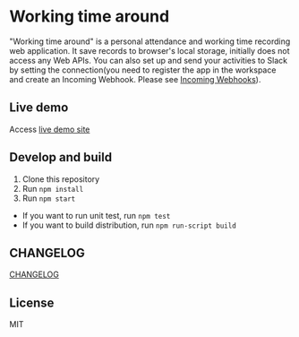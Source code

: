 # Working time around

"Working time around" is a personal attendance and working time recording web application. It save records to browser's local storage, initially does not access any Web APIs. You can also set up and send your activities to Slack by setting the connection(you need to register the app in the workspace and create an Incoming Webhook. Please see [Incoming Webhooks](https://api.slack.com/incoming-webhooks)).

## Live demo

Access [live demo site](https://workingtimearound.z11.web.core.windows.net/)

## Develop and build

1. Clone this repository
2. Run `npm install`
3. Run `npm start`

- If you want to run unit test, run `npm test`
- If you want to build distribution, run `npm run-script build`

## CHANGELOG

[CHANGELOG](CHANGELOG.md)

## License

MIT
